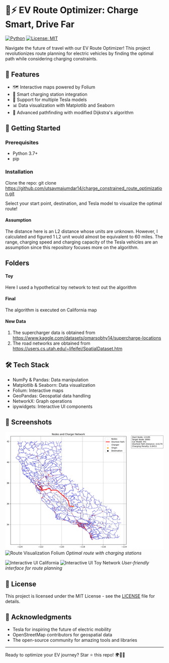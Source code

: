 # 🚗⚡ EV Route Optimizer: Charge Smart, Drive Far

[![Python](https://img.shields.io/badge/Python-3.7%2B-blue)](https://www.python.org/downloads/)
[![License: MIT](https://img.shields.io/badge/License-MIT-yellow.svg)](https://opensource.org/licenses/MIT)

Navigate the future of travel with our EV Route Optimizer! This project revolutionizes route planning for electric vehicles by finding the optimal path while considering charging constraints.

## 🌟 Features

- 🗺️ Interactive maps powered by Folium
- 🔋 Smart charging station integration
- 🚙 Support for multiple Tesla models
- 📊 Data visualization with Matplotlib and Seaborn
- 🧮 Advanced pathfinding with modified Dijkstra's algorithm

## 🚀 Getting Started

### Prerequisites

- Python 3.7+
- pip

### Installation

Clone the repo:
git clone https://github.com/utsavmajumdar14/charge_constrained_route_optimization.git

Select your start point, destination, and Tesla model to visualize the optimal route!

#### Assumption
The distance here is an L2 distance whose units are unknown.
However, I calculated and figured 1 L2 unit would almost be equivalent to 60 miles.
The range, charging speed and charging capacity of the Tesla vehicles are an assumption since this repository focuses more on the algorithm.

## Folders
#### Toy
Here I used a hypothetical toy network to test out the algorithm
#### Final
The algorithm is executed on California map
#### New Data
1. The supercharger data is obtained from https://www.kaggle.com/datasets/omarsobhy14/supercharge-locations
2. The road networks are obtained from https://users.cs.utah.edu/~lifeifei/SpatialDataset.htm

## 🛠️ Tech Stack

- NumPy & Pandas: Data manipulation
- Matplotlib & Seaborn: Data visualization
- Folium: Interactive maps
- GeoPandas: Geospatial data handling
- NetworkX: Graph operations
- ipywidgets: Interactive UI components

## 📸 Screenshots

![Route Visualization Geopanda](imgs/geopanda_viz.png)
![Route Visualization Folium](imgs/folium_viz.png)
*Optimal route with charging stations*

![Interactive UI California](gif/california_interactive.gif)
![Interactive UI Toy Network](gif/toy_interactive.gif)
*User-friendly interface for route planning*

## 📄 License

This project is licensed under the MIT License - see the [LICENSE](LICENSE) file for details.

## 🙏 Acknowledgments

- Tesla for inspiring the future of electric mobility
- OpenStreetMap contributors for geospatial data
- The open-source community for amazing tools and libraries

---

Ready to optimize your EV journey? Star ⭐ this repo! 🌍🔌🚗
